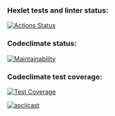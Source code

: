 ### Hexlet tests and linter status:
[![Actions Status](https://github.com/Mark-Gruzdov/backend-project-4/actions/workflows/hexlet-check.yml/badge.svg)](https://github.com/Mark-Gruzdov/backend-project-4/actions)

<!-- CODECLIMATE STATUS -->
### Codeclimate status: 
[![Maintainability](https://api.codeclimate.com/v1/badges/3065897c99f94ffd3c7b/maintainability)](https://codeclimate.com/github/Mark-Gruzdov/backend-project-4/maintainability)

<!-- CODECLIMATE TEST COVERAGE -->
### Codeclimate test coverage:
[![Test Coverage](https://api.codeclimate.com/v1/badges/3065897c99f94ffd3c7b/test_coverage)](https://codeclimate.com/github/Mark-Gruzdov/backend-project-4/test_coverage)

<!-- DEMO -->

[![asciicast](https://asciinema.org/a/700197.svg)](https://asciinema.org/a/700197)